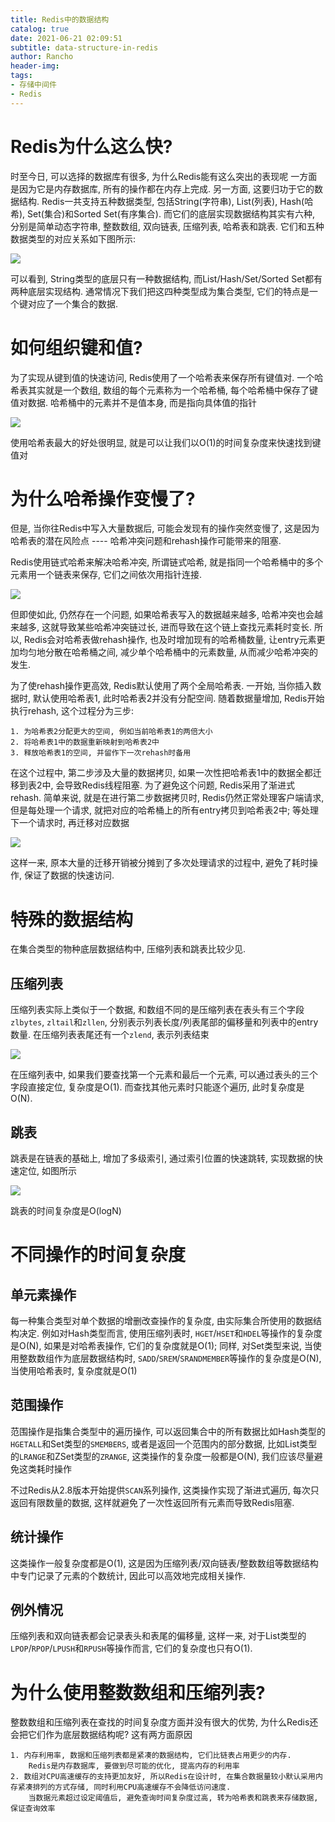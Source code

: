 ```yaml
---
title: Redis中的数据结构
catalog: true
date: 2021-06-21 02:09:51
subtitle: data-structure-in-redis
author: Rancho
header-img:
tags:
- 存储中间件
- Redis
---
```


# Redis为什么这么快?
时至今日, 可以选择的数据库有很多, 为什么Redis能有这么突出的表现呢
一方面是因为它是内存数据库, 所有的操作都在内存上完成. 另一方面, 这要归功于它的数据结构. 
Redis一共支持五种数据类型, 包括String(字符串), List(列表), Hash(哈希), Set(集合)和Sorted Set(有序集合). 而它们的底层实现数据结构其实有六种, 分别是简单动态字符串, 整数数组, 双向链表, 压缩列表, 哈希表和跳表. 它们和五种数据类型的对应关系如下图所示:

![](a.png)

可以看到, String类型的底层只有一种数据结构, 而List/Hash/Set/Sorted Set都有两种底层实现结构. 通常情况下我们把这四种类型成为集合类型, 它们的特点是一个键对应了一个集合的数据.

# 如何组织键和值?
为了实现从键到值的快速访问, Redis使用了一个哈希表来保存所有键值对. 一个哈希表其实就是一个数组, 数组的每个元素称为一个哈希桶, 每个哈希桶中保存了键值对数据. 哈希桶中的元素并不是值本身, 而是指向具体值的指针

![](b.png)

使用哈希表最大的好处很明显, 就是可以让我们以O(1)的时间复杂度来快速找到键值对

# 为什么哈希操作变慢了?
但是, 当你往Redis中写入大量数据后, 可能会发现有的操作突然变慢了, 这是因为哈希表的潜在风险点 ---- 哈希冲突问题和rehash操作可能带来的阻塞.

Redis使用链式哈希来解决哈希冲突, 所谓链式哈希, 就是指同一个哈希桶中的多个元素用一个链表来保存, 它们之间依次用指针连接. 

![](c.png)

但即使如此, 仍然存在一个问题, 如果哈希表写入的数据越来越多, 哈希冲突也会越来越多, 这就导致某些哈希冲突链过长, 进而导致在这个链上查找元素耗时变长. 所以, Redis会对哈希表做rehash操作, 也及时增加现有的哈希桶数量, 让entry元素更加均匀地分散在哈希桶之间, 减少单个哈希桶中的元素数量, 从而减少哈希冲突的发生.

为了使rehash操作更高效, Redis默认使用了两个全局哈希表. 一开始, 当你插入数据时, 默认使用哈希表1, 此时哈希表2并没有分配空间. 随着数据量增加, Redis开始执行rehash, 这个过程分为三步:

	1. 为哈希表2分配更大的空间, 例如当前哈希表1的两倍大小
    2. 将哈希表1中的数据重新映射到哈希表2中
    3. 释放哈希表1的空间, 并留作下一次rehash时备用

在这个过程中, 第二步涉及大量的数据拷贝, 如果一次性把哈希表1中的数据全都迁移到表2中, 会导致Redis线程阻塞. 为了避免这个问题, Redis采用了渐进式rehash. 简单来说, 就是在进行第二步数据拷贝时, Redis仍然正常处理客户端请求, 但是每处理一个请求, 就把对应的哈希桶上的所有entry拷贝到哈希表2中; 等处理下一个请求时, 再迁移对应数据

![](d.png)

这样一来, 原本大量的迁移开销被分摊到了多次处理请求的过程中, 避免了耗时操作, 保证了数据的快速访问.

# 特殊的数据结构
在集合类型的物种底层数据结构中, 压缩列表和跳表比较少见.

## 压缩列表
压缩列表实际上类似于一个数据, 和数组不同的是压缩列表在表头有三个字段`zlbytes`, `zltail`和`zllen`, 分别表示列表长度/列表尾部的偏移量和列表中的entry数量. 在压缩列表表尾还有一个`zlend`, 表示列表结束

![](e.png)

在压缩列表中, 如果我们要查找第一个元素和最后一个元素, 可以通过表头的三个字段直接定位, 复杂度是O(1). 而查找其他元素时只能逐个遍历, 此时复杂度是O(N).

## 跳表
跳表是在链表的基础上, 增加了多级索引, 通过索引位置的快速跳转, 实现数据的快速定位, 如图所示

![](f.png)

跳表的时间复杂度是O(logN)

# 不同操作的时间复杂度

## 单元素操作
每一种集合类型对单个数据的增删改查操作的复杂度, 由实际集合所使用的数据结构决定. 例如对Hash类型而言, 使用压缩列表时, `HGET`/`HSET`和`HDEL`等操作的复杂度是O(N), 如果是对哈希表操作, 它们的复杂度就是O(1); 同样, 对Set类型来说, 当使用整数数组作为底层数据结构时, `SADD`/`SREM`/`SRANDMEMBER`等操作的复杂度是O(N), 当使用哈希表时, 复杂度就是O(1)

## 范围操作
范围操作是指集合类型中的遍历操作, 可以返回集合中的所有数据比如Hash类型的`HGETALL`和Set类型的`SMEMBERS`, 或者是返回一个范围内的部分数据, 比如List类型的`LRANGE`和ZSet类型的`ZRANGE`, 这类操作的复杂度一般都是O(N), 我们应该尽量避免这类耗时操作

不过Redis从2.8版本开始提供`SCAN`系列操作, 这类操作实现了渐进式遍历, 每次只返回有限数量的数据, 这样就避免了一次性返回所有元素而导致Redis阻塞.

## 统计操作
这类操作一般复杂度都是O(1), 这是因为压缩列表/双向链表/整数数组等数据结构中专门记录了元素的个数统计, 因此可以高效地完成相关操作.

## 例外情况
压缩列表和双向链表都会记录表头和表尾的偏移量, 这样一来, 对于List类型的`LPOP`/`RPOP`/`LPUSH`和`RPUSH`等操作而言, 它们的复杂度也只有O(1).

# 为什么使用整数数组和压缩列表?
整数数组和压缩列表在查找的时间复杂度方面并没有很大的优势, 为什么Redis还会把它们作为底层数据结构呢? 这有两方面原因

	1. 内存利用率, 数据和压缩列表都是紧凑的数据结构, 它们比链表占用更少的内存. 
        Redis是内存数据库, 要做到尽可能的优化, 提高内存的利用率
    2. 数组对CPU高速缓存的支持更加友好, 所以Redis在设计时, 在集合数据量较小默认采用内存紧凑排列的方式存储, 同时利用CPU高速缓存不会降低访问速度. 
        当数据元素超过设定阈值后, 避免查询时间复杂度过高, 转为哈希表和跳表来存储数据, 保证查询效率


